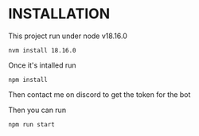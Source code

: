 # INSTALLATION

This project run under node v18.16.0
```
nvm install 18.16.0
```

Once it's intalled run
```
npm install
```

Then contact me on discord to get the token for the bot

Then you can run 
```
npm run start
```

